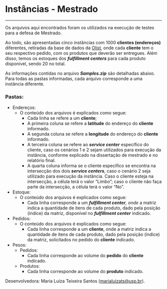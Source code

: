 # Instâncias - Mestrado

---

Os arquivos aqui encontrados foram os utilizados na execução de testes para a defesa de Mestrado.

Ao todo, são apresentadas cinco instâncias com 1000 **clientes (endereços)** diferentes, retiradas da base de dados da [Olist](https://www.kaggle.com/datasets/olistbr/brazilian-ecommerce), onde cada **cliente** tem o seu respectivo pedido, com os produtos que deverão ser entregues. Além disso, temos os estoques dos ***fulfillment centers*** para cada produto disponível, sendo 20 no total.

As informações contidas no arquivo ***Samples.zip*** são detalhadas abaixo. Para todas as pastas informadas, cada arquivo corresponde a uma instância diferente.

### Pastas:

- Endereços:
    - O conteúdo dos arquivos é explicados como segue:
        - Cada linha se refere a um **cliente**;
        - A primeira coluna se refere a **latitude** do endereço do **cliente** informado.
        - A segunda coluna se refere a **longitude** do endereço do **cliente** informado.
        - A terceira coluna se refere ao ***service center*** específico do cliente, caso os cenários 1 e 2 sejam utilizados para execução da instância, conforme explicado na dissertação de mestrado e no relatório final.
        - A quarta coluna informa se o cliente específico se encontra na intersecção dos dois ***service centers***, caso o cenário 2 seja utilizado para execução da instância. Caso o cliente esteja na intersecção, a célula terá o valor “Limbo”; caso o cliente não faça parte da intersecção, a célula terá o valor “No”.
- Estoque:
    - O conteúdo dos arquivos é explicados como segue:
        - Cada linha corresponde a um ***fulfillment center**, onde* a matriz indica a quantidade de itens de cada produto, dado pela posição (índice) da matriz, disponível no ***fulfillment center*** indicado.
- Pedidos:
    - O conteúdo dos arquivos é explicados como segue:
        - Cada linha corresponde a um **cliente**, onde a matriz indica a quantidade de itens de cada produto, dado pela posição (índice) da matriz, solicitados no pedido do **cliente** indicado.
- Pesos:
    - Pedidos:
        - Cada linha corresponde ao volume do **pedido** do **cliente** indicado.
    - Produtos:
        - Cada linha corresponde ao volume do **produto** indicado.

Desenvolvedora: Maria Luíza Teixeira Santos (marialuizats@usp.br).
